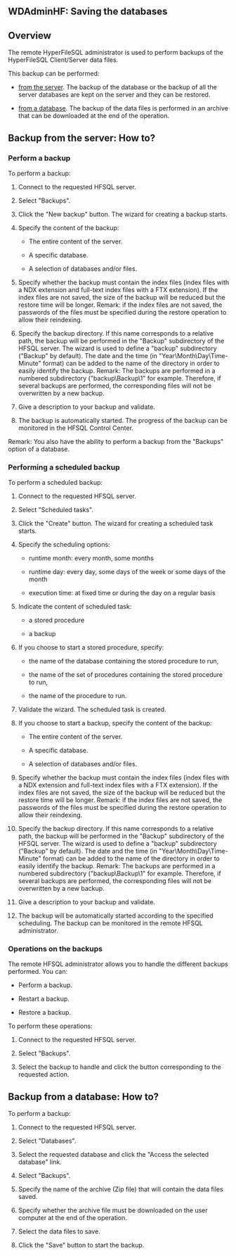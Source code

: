 
## WDAdminHF: Saving the databases
			

<a name="NOTE1"></a>
<a name="NOTE1_1"></a>


## Overview
<a name="overview_ELTTEXTE000163"></a>
The remote HyperFileSQL administrator is used to perform backups of the HyperFileSQL Client/Server data files. 

This backup can be performed: 

- [from the server](#NOTE2_1). The backup of the database or the backup of all the server databases are kept on the server and they can be restored. 

- [from a database](#NOTE3_1). The backup of the data files is performed in an archive that can be downloaded at the end of the operation. 






<a name="NOTE2"></a>
<a name="NOTE2_1"></a>


## Backup from the server: How to?
<a name="backup_from_the_server_how_ELTTEXTE000193"></a>


### Perform a backup
<a name="perform_backup_ELTPARAGRAPHE000028"></a>

To perform a backup:

1. Connect to the requested HFSQL server. 

2. Select "Backups".

3. Click the "New backup" button. The wizard for creating a backup starts.

4. Specify the content of the backup:

	- The entire content of the server.

	- A specific database.

	- A selection of databases and/or files.




5. Specify whether the backup must contain the index files (index files with a NDX extension and full-text index files with a FTX extension). If the index files are not saved, the size of the backup will be reduced but the restore time will be longer. 
	Remark: if the index files are not saved, the passwords of the files must be specified during the restore operation to allow their reindexing.

6. Specify the backup directory. If this name corresponds to a relative path, the backup will be performed in the "Backup" subdirectory of the HFSQL server. The wizard is used to define a "backup" subdirectory ("Backup" by default). The date and the time (in "Year\\Month\\Day\\Time-Minute" format) can be added to the name of the directory in order to easily identify the backup.
	Remark: The backups are performed in a numbered subdirectory ("backup\\Backup\\1" for example. Therefore, if several backups are performed, the corresponding files will not be overwritten by a new backup.

7. Give a description to your backup and validate.

8. The backup is automatically started. The progress of the backup can be monitored in the HFSQL Control Center.




Remark: You also have the ability to perform a backup from the "Backups" option of a database.




### Performing a scheduled backup
<a name="performing_scheduled_backup_ELTPARAGRAPHE000053"></a>

To perform a scheduled backup:

1. Connect to the requested HFSQL server. 

2. Select "Scheduled tasks".

3. Click the "Create" button. The wizard for creating a scheduled task starts.

4. Specify the scheduling options: 

	- runtime month: every month, some months

	- runtime day: every day, some days of the week or some days of the month

	- execution time: at fixed time or during the day on a regular basis




5. Indicate the content of scheduled task: 

	- a stored procedure

	- a backup




6. If you choose to start a stored procedure, specify:

	- the name of the database containing the stored procedure to run, 

	- the name of the set of procedures containing the stored procedure to run, 

	- the name of the procedure to run.




7. Validate the wizard. The scheduled task is created. 

8. If you choose to start a backup, specify the content of the backup:

	- The entire content of the server.

	- A specific database.

	- A selection of databases and/or files.




9. Specify whether the backup must contain the index files (index files with a NDX extension and full-text index files with a FTX extension). If the index files are not saved, the size of the backup will be reduced but the restore time will be longer. Remark: if the index files are not saved, the passwords of the files must be specified during the restore operation to allow their reindexing.

10. Specify the backup directory. If this name corresponds to a relative path, the backup will be performed in the "Backup" subdirectory of the HFSQL server. The wizard is used to define a "backup" subdirectory ("Backup" by default). The date and the time (in "Year\\Month\\Day\\Time-Minute" format) can be added to the name of the directory in order to easily identify the backup.
	Remark: The backups are performed in a numbered subdirectory ("backup\\Backup\\1" for example. Therefore, if several backups are performed, the corresponding files will not be overwritten by a new backup.

11. Give a description to your backup and validate.

12. The backup will be automatically started according to the specified scheduling. The backup can be monitored in the remote HFSQL administrator.





### Operations on the backups
<a name="operations_the_backups_ELTPARAGRAPHE000088"></a>

The remote HFSQL administrator allows you to handle the different backups performed. You can:

- Perform a backup.

- Restart a backup.

- Restore a backup.




To perform these operations:

1. Connect to the requested HFSQL server. 

2. Select "Backups".

3. Select the backup to handle and click the button corresponding to the requested action.




<a name="NOTE3"></a>
<a name="NOTE3_1"></a>


## Backup from a database: How to?
<a name="backup_from_database_how_ELTTEXTE000229"></a>
To perform a backup:

1. Connect to the requested HFSQL server. 

2. Select "Databases". 

3. Select the requested database and click the "Access the selected database" link. 

4. Select "Backups".

5. Specify the name of the archive (Zip file) that will contain the data files saved. 

6. Specify whether the archive file must be downloaded on the user computer at the end of the operation. 

7. Select the data files to save. 

8. Click the "Save" button to start the backup. 





